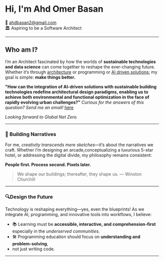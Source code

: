 # Hi, I'm Ahd Omer Basan

📧 [ahdbasan2@gmail.com](mailto:ahdbasan2@gmail.com)  
🏛️ Aspiring to be a Software Architect

---

## Who am I?

I’m an Architect fascinated by how the worlds of **sustainable technologies and
 data science** can come together to reshape the ever-changing future.
 Whether it’s through [architecture](https://www.archdaily.com/948970/clayton-miller-on-data-science-in-architecture-academic-and-industry-are-just-starting) or programming or [AI driven solutions](https://www.smithgroup.com/perspectives/2024/beyond-imagery-the-application-of-ai-to-architectural-design);
  my goal is simple: **make things better.**

**"How can the integration of AI-driven solutions with sustainable building
technologies redefine architectural design paradigms, enabling us to achieve
both environmental and functional optimization in the face of rapidly evolving
urban challenges?"**
_Curious for the answers of this question? Send me an email!_
[here](mailto:ahdbasan2@gmail.com)

_Looking forward to Global Net Zero._

---

### 🎨 Building Narratives

For me, _creativity transcends mere sketches_—it’s about the narratives we craft.
 Whether I’m designing an arcade,conceptualizing a luxurious 5-star hotel, or
 addressing the digital divide, my philosophy remains consistent:

**People first. Process second. Pixels later.**
> We shape our buildings; thereafter, they shape us.
> — Winston Churchill

---

### 🔍Design the Future  

Technology is reshaping everything—yes, even the blueprints! As we integrate AI,
programming, and innovative tools into workflows, I believe:  

- 📚 Learning must be **accessible, interactive, and comprehension-first**
  especially in the _underserved communities._
- 🛠️ Programming education should focus on **understanding and problem-solving**,
- not just writing code.  

---
